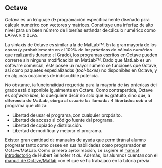 ## Octave

[](https://upload.wikimedia.org/wikipedia/commons/thumb/6/6a/Gnu-octave-logo.svg/283px-Gnu-octave-logo.svg.png)

*Octave* es un lenguaje de programación específicamente diseñado para cálculo numérico con vectores y matrices. Constituye una inferfaz de alto nivel para un buen número de librerías estándar de cálculo numérico como LAPACK o BLAS.

La sintaxis de Octave es similar a la de MatLab$^{_{TM}}$. En la gran mayoría de los casos (y probablemente en el 100% de las prácticas de cálculo numérico que realizaréis durante el Grado), los programas escritos en Octave pueden correrse sin ninguna modificación en MatLab$^{_{TM}}$. Dado que MatLab es un software comercial, éste posee un mayor número de funciones que Octave, así como paquetes especializados (*tool-boxes*) no disponibles en Octave, y en algunas ocasiones de indiscutible potencia.

No obstante, la funcionalidad requerida para la mayoría de las prácticas del grado está disponible igualmente en Octave. Como contrapartida, Octave es *software libre*, lo que quiere decir no sólo que es gratuíto, sino que, a diferencia de MatLab, otorga al usuario las llamadas 4 libertades sobre el programa que utiliza:

 * Libertad de usar el programa, con cualquier propósito.
 * Libertad de acceso al código fuente del programa.
 * Libertad de copiado y distribución.
 * Libertad de modificar y mejorar el programa.

Existen gran cantidad de manuales de ayuda que permitirán al alumno progresar tanto como desee en sus habilidades como programador en Octave/MatLab. Como primera aproximación, se sugiere el [manual introductorio](http://math.jacobs-university.de/oliver/teaching/iub/resources/octave/octave-intro/octave-intro.html) de Hubert Selhofer *et al.*. Además, los alumnos cuentan con el [manual de Octave/Matlab](http://meteo.unican.es/work/juaco/G328_intro_Octave.pdf) con el que se ha trabajado en la tutoría previa.
